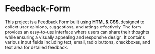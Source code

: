 # Feedback-Form
This project is a Feedback Form built using **HTML & CSS**, designed to collect user opinions, suggestions, and ratings effectively. The form provides an easy-to-use interface where users can share their thoughts while ensuring a visually appealing and responsive design. It contains various input fields including text, email, radio buttons, checkboxes, and text area for detailed feedback.
